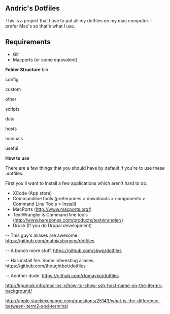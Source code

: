 ## Andric's Dotfiles
This is a project that I use to put all my dotfiles on my mac computer. I prefer Mac's so that's what I use. 

## Requirements
* Git
* Macports (or some equivalent)

**Folder Structure**
bin

config

custom

  other

  scripts

data

  hosts

manuals

useful

**How to use**

There are a few things that you should have by default if you're to use these .dotfiles.

First you'll want to install a few applications which aren't hard to do.

* XCode (App store)
* Commandline tools (preferances > downloads > components > Command Line Tools > Install)
* MacPorts (http://www.macports.org/)
* TextWrangler & Command line tools (http://www.barebones.com/products/textwrangler/) 
* Drush (If you do Drupal development)

-- This guy's aliases are awesome.
https://github.com/mathiasbynens/dotfiles

-- A bunch more stuff.
https://github.com/skwp/dotfiles

-- Has install file. Some interesting aliases.
https://github.com/thoughtbot/dotfiles

-- Another dude.
https://github.com/rtomayko/dotfiles


http://kpumuk.info/mac-os-x/how-to-show-ssh-host-name-on-the-iterms-background/

http://apple.stackexchange.com/questions/25143/what-is-the-difference-between-iterm2-and-terminal
